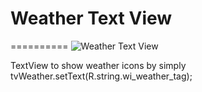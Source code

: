 # Weather Text View
==========
![Weather Text View](https://github.com/kabindra/WeatherTextView/edit/master/header.png)

TextView to show weather icons by simply tvWeather.setText(R.string.wi_weather_tag);


